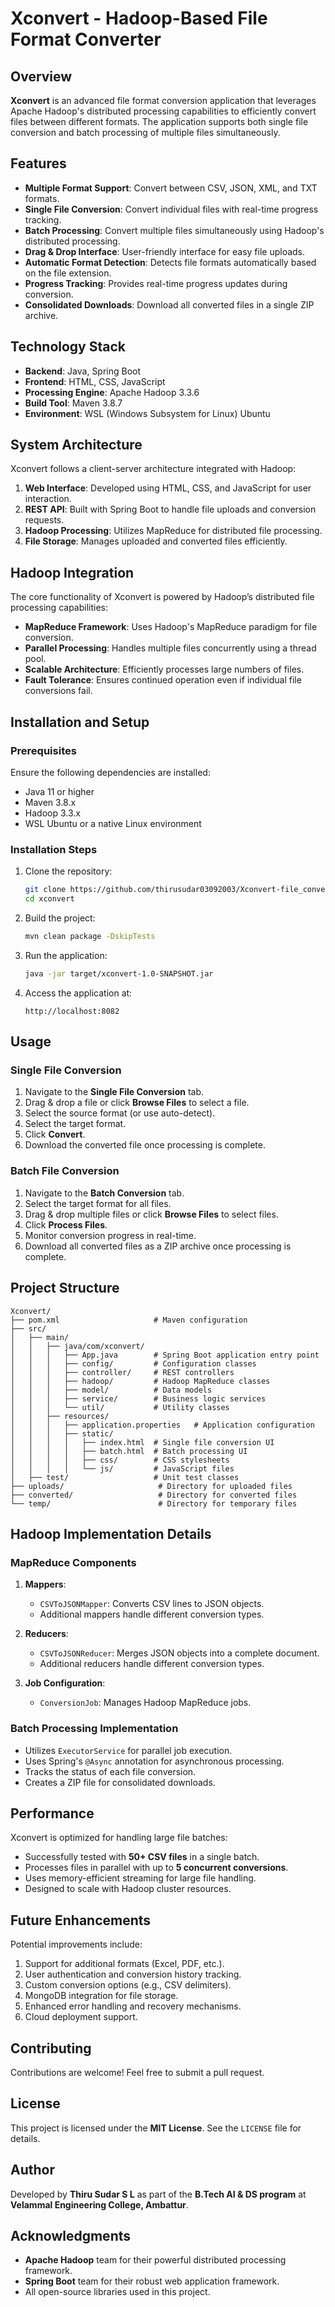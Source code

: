 # Xconvert - Hadoop-Based File Format Converter

## Overview

**Xconvert** is an advanced file format conversion application that leverages Apache Hadoop's distributed processing capabilities to efficiently convert files between different formats. The application supports both single file conversion and batch processing of multiple files simultaneously.

## Features

- **Multiple Format Support**: Convert between CSV, JSON, XML, and TXT formats.
- **Single File Conversion**: Convert individual files with real-time progress tracking.
- **Batch Processing**: Convert multiple files simultaneously using Hadoop's distributed processing.
- **Drag & Drop Interface**: User-friendly interface for easy file uploads.
- **Automatic Format Detection**: Detects file formats automatically based on the file extension.
- **Progress Tracking**: Provides real-time progress updates during conversion.
- **Consolidated Downloads**: Download all converted files in a single ZIP archive.

## Technology Stack

- **Backend**: Java, Spring Boot
- **Frontend**: HTML, CSS, JavaScript
- **Processing Engine**: Apache Hadoop 3.3.6
- **Build Tool**: Maven 3.8.7
- **Environment**: WSL (Windows Subsystem for Linux) Ubuntu

## System Architecture

Xconvert follows a client-server architecture integrated with Hadoop:

1. **Web Interface**: Developed using HTML, CSS, and JavaScript for user interaction.
2. **REST API**: Built with Spring Boot to handle file uploads and conversion requests.
3. **Hadoop Processing**: Utilizes MapReduce for distributed file processing.
4. **File Storage**: Manages uploaded and converted files efficiently.

## Hadoop Integration

The core functionality of Xconvert is powered by Hadoop’s distributed file processing capabilities:

- **MapReduce Framework**: Uses Hadoop's MapReduce paradigm for file conversion.
- **Parallel Processing**: Handles multiple files concurrently using a thread pool.
- **Scalable Architecture**: Efficiently processes large numbers of files.
- **Fault Tolerance**: Ensures continued operation even if individual file conversions fail.

## Installation and Setup

### Prerequisites

Ensure the following dependencies are installed:

- Java 11 or higher
- Maven 3.8.x
- Hadoop 3.3.x
- WSL Ubuntu or a native Linux environment

### Installation Steps

1. Clone the repository:
   ```sh
   git clone https://github.com/thirusudar03092003/Xconvert-file_converter.git
   cd xconvert
   ```

2. Build the project:
   ```sh
   mvn clean package -DskipTests
   ```

3. Run the application:
   ```sh
   java -jar target/xconvert-1.0-SNAPSHOT.jar
   ```

4. Access the application at:
   ```
   http://localhost:8082
   ```

## Usage

### Single File Conversion

1. Navigate to the **Single File Conversion** tab.
2. Drag & drop a file or click **Browse Files** to select a file.
3. Select the source format (or use auto-detect).
4. Select the target format.
5. Click **Convert**.
6. Download the converted file once processing is complete.

### Batch File Conversion

1. Navigate to the **Batch Conversion** tab.
2. Select the target format for all files.
3. Drag & drop multiple files or click **Browse Files** to select files.
4. Click **Process Files**.
5. Monitor conversion progress in real-time.
6. Download all converted files as a ZIP archive once processing is complete.

## Project Structure

```
Xconvert/
├── pom.xml                     # Maven configuration
├── src/
│   ├── main/
│   │   ├── java/com/xconvert/
│   │   │   ├── App.java        # Spring Boot application entry point
│   │   │   ├── config/         # Configuration classes
│   │   │   ├── controller/     # REST controllers
│   │   │   ├── hadoop/         # Hadoop MapReduce classes
│   │   │   ├── model/          # Data models
│   │   │   ├── service/        # Business logic services
│   │   │   └── util/           # Utility classes
│   │   ├── resources/
│   │   │   ├── application.properties   # Application configuration
│   │   │   ├── static/
│   │   │   │   ├── index.html  # Single file conversion UI
│   │   │   │   ├── batch.html  # Batch processing UI
│   │   │   │   ├── css/        # CSS stylesheets
│   │   │   │   └── js/         # JavaScript files
│   ├── test/                   # Unit test classes
├── uploads/                     # Directory for uploaded files
├── converted/                   # Directory for converted files
└── temp/                        # Directory for temporary files
```

## Hadoop Implementation Details

### MapReduce Components

1. **Mappers**:
   - `CSVToJSONMapper`: Converts CSV lines to JSON objects.
   - Additional mappers handle different conversion types.

2. **Reducers**:
   - `CSVToJSONReducer`: Merges JSON objects into a complete document.
   - Additional reducers handle different conversion types.

3. **Job Configuration**:
   - `ConversionJob`: Manages Hadoop MapReduce jobs.

### Batch Processing Implementation

- Utilizes `ExecutorService` for parallel job execution.
- Uses Spring's `@Async` annotation for asynchronous processing.
- Tracks the status of each file conversion.
- Creates a ZIP file for consolidated downloads.

## Performance

Xconvert is optimized for handling large file batches:

- Successfully tested with **50+ CSV files** in a single batch.
- Processes files in parallel with up to **5 concurrent conversions**.
- Uses memory-efficient streaming for large file handling.
- Designed to scale with Hadoop cluster resources.

## Future Enhancements

Potential improvements include:

1. Support for additional formats (Excel, PDF, etc.).
2. User authentication and conversion history tracking.
3. Custom conversion options (e.g., CSV delimiters).
4. MongoDB integration for file storage.
5. Enhanced error handling and recovery mechanisms.
6. Cloud deployment support.

## Contributing

Contributions are welcome! Feel free to submit a pull request.

## License

This project is licensed under the **MIT License**. See the `LICENSE` file for details.

## Author

Developed by **Thiru Sudar S L** as part of the **B.Tech AI & DS program** at **Velammal Engineering College, Ambattur**.

## Acknowledgments

- **Apache Hadoop** team for their powerful distributed processing framework.
- **Spring Boot** team for their robust web application framework.
- All open-source libraries used in this project.

